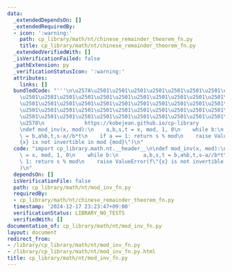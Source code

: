 ```yaml
---
data:
  _extendedDependsOn: []
  _extendedRequiredBy:
  - icon: ':warning:'
    path: cp_library/math/nt/chinese_remainder_theorem_fn.py
    title: cp_library/math/nt/chinese_remainder_theorem_fn.py
  _extendedVerifiedWith: []
  _isVerificationFailed: false
  _pathExtension: py
  _verificationStatusIcon: ':warning:'
  attributes:
    links: []
  bundledCode: "'''\n\u257A\u2501\u2501\u2501\u2501\u2501\u2501\u2501\u2501\u2501\u2501\
    \u2501\u2501\u2501\u2501\u2501\u2501\u2501\u2501\u2501\u2501\u2501\u2501\u2501\
    \u2501\u2501\u2501\u2501\u2501\u2501\u2501\u2501\u2501\u2501\u2501\u2501\u2501\
    \u2501\u2501\u2501\u2501\u2501\u2501\u2501\u2501\u2501\u2501\u2501\u2501\u2501\
    \u2501\u2501\u2501\u2501\u2501\u2501\u2501\u2501\u2501\u2501\u2501\u2501\u2501\
    \u2578\n             https://kobejean.github.io/cp-library               \n'''\n\
    \ndef mod_inv(x, mod):\n    a,b,s,t = x, mod, 1, 0\n    while b:\n        a,b,s,t\
    \ = b,a%b,t,s-a//b*t\n    if a == 1: return s % mod\n    raise ValueError(f\"\
    {x} is not invertible in mod {mod}\")\n"
  code: "import cp_library.math.nt.__header__\n\ndef mod_inv(x, mod):\n    a,b,s,t\
    \ = x, mod, 1, 0\n    while b:\n        a,b,s,t = b,a%b,t,s-a//b*t\n    if a ==\
    \ 1: return s % mod\n    raise ValueError(f\"{x} is not invertible in mod {mod}\"\
    )\n"
  dependsOn: []
  isVerificationFile: false
  path: cp_library/math/nt/mod_inv_fn.py
  requiredBy:
  - cp_library/math/nt/chinese_remainder_theorem_fn.py
  timestamp: '2024-12-17 23:23:47+09:00'
  verificationStatus: LIBRARY_NO_TESTS
  verifiedWith: []
documentation_of: cp_library/math/nt/mod_inv_fn.py
layout: document
redirect_from:
- /library/cp_library/math/nt/mod_inv_fn.py
- /library/cp_library/math/nt/mod_inv_fn.py.html
title: cp_library/math/nt/mod_inv_fn.py
---
```

